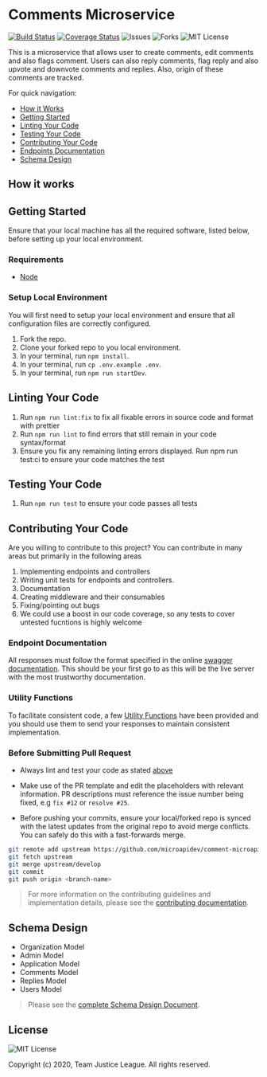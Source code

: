 # Comments Microservice

[![Build Status](https://travis-ci.org/microapidev/comment-microapi.svg?branch=develop)](https://travis-ci.org/microapidev/comment-microapi) [![Coverage Status](https://coveralls.io/repos/github/microapidev/comment-microapi/badge.svg?branch=develop)](https://coveralls.io/github/microapidev/comment-microapi?branch=develop) ![Issues](https://img.shields.io/github/issues/microapidev/comment-microapi) ![Forks](https://img.shields.io/github/forks/microapidev/comment-microapi) ![MIT License](https://img.shields.io/github/license/microapidev/comment-microapi)

This is a microservice that allows user to create comments, edit comments and also flags comment. Users can also reply comments, flag reply and also upvote and downvote comments and replies. Also, origin of these comments are tracked.

For quick navigation:

- [How it Works](#how-it-works)
- [Getting Started](#getting-started)
- [Linting Your Code](#linting-your-code)
- [Testing Your Code](#testing-your-code)
- [Contributing Your Code](#contributing-your-code)
- [Endpoints Documentation](#endpoints-documentation)
- [Schema Design](#schema-design)

## How it works

## Getting Started

Ensure that your local machine has all the required software, listed below, before setting up your local environment.

### Requirements

- [Node](https://nodejs.org/en/download/)

### Setup Local Environment

You will first need to setup your local environment and ensure that all configuration files are correctly configured.

1. Fork the repo.
2. Clone your forked repo to you local environment.
3. In your terminal, run `npm install`.
4. In your terminal, run `cp .env.example .env`.
5. In your terminal, run `npm run startDev`.

## Linting Your Code

1. Run `npm run lint:fix` to fix all fixable errors in source code and format with prettier
2. Run `npm run lint` to find errors that still remain in your code syntax/format
3. Ensure you fix any remaining linting errors displayed.
   Run npm run test:ci to ensure your code matches the test

## Testing Your Code

1. Run `npm run test` to ensure your code passes all tests

## Contributing Your Code

Are you willing to contribute to this project? You can contribute in many areas but primarily in the following areas

1. Implementing endpoints and controllers
2. Writing unit tests for endpoints and controllers.
3. Documentation
4. Creating middleware and their consumables
5. Fixing/pointing out bugs
6. We could use a boost in our code coverage, so any tests to cover untested fucntions is highly welcome

### Endpoint Documentation

All responses must follow the format specified in the online [swagger documentation](https://comments-microservice.herokuapp.com/). This should be your first go to as this will be the live server with the most trustworthy documentation.

### Utility Functions

To facilitate consistent code, a few [Utility Functions](utils/README.md) have been provided and you should use them to send your responses to maintain consistent implementation.

### Before Submitting Pull Request

- Always lint and test your code as stated [above](#linting-your-code)

- Make use of the PR template and edit the placeholders with relevant information. PR descriptions must reference the issue number being fixed, e.g `fix #12` or `resolve #25`.

- Before pushing your commits, ensure your local/forked repo is synced with the latest updates from the original repo to avoid merge conflicts. You can safely do this with a fast-forwards merge.

```bash
git remote add upstream https://github.com/microapidev/comment-microapi.git
git fetch upstream
git merge upstream/develop
git commit
git push origin <branch-name>
```

> For more information on the contributing guidelines and implementation details, please see the [contributing documentation](CONTRIBUTING.md).

## Schema Design

- Organization Model
- Admin Model
- Application Model
- Comments Model
- Replies Model
- Users Model

> Please see the [complete Schema Design Document](models/README.md).

## License

![MIT License](https://img.shields.io/github/license/microapidev/comment-microapi)

Copyright (c) 2020, Team Justice League. All rights reserved.
